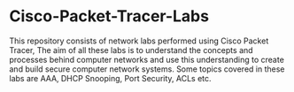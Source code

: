 # Cisco-Packet-Tracer-Labs
This repository consists of network labs performed using Cisco Packet Tracer, The aim of all these labs is to understand the concepts and processes behind computer networks and use this understanding to create and build secure computer network systems. Some topics covered in these labs are AAA, DHCP Snooping, Port Security, ACLs etc.
